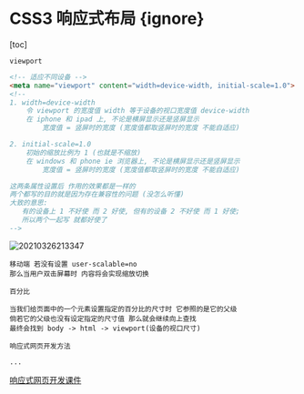 # CSS3 响应式布局 {ignore}

[toc]

`viewport`

```html
<!-- 适应不同设备 -->
<meta name="viewport" content="width=device-width, initial-scale=1.0">
<!--
1. width=device-width
    令 viewport 的宽度值 width 等于设备的视口宽度值 device-width
    在 iphone 和 ipad 上, 不论是横屏显示还是竖屏显示
        宽度值 = 竖屏时的宽度 (宽度值都取竖屏时的宽度 不能自适应)

2. initial-scale=1.0
    初始的缩放比例为 1 (也就是不缩放)
    在 windows 和 phone ie 浏览器上, 不论是横屏显示还是竖屏显示
        宽度值 = 竖屏时的宽度 (宽度值都取竖屏时的宽度 不能自适应)

这两条属性设置后 作用的效果都是一样的
两个都写的目的就是因为存在兼容性的问题 (没怎么听懂)
大致的意思:
   有的设备上 1 不好使 而 2 好使, 但有的设备 2 不好使 而 1 好使;
   所以两个一起写 就都好使了
-->
```

![20210326213347](https://cdn.jsdelivr.net/gh/123taojiale/dahuyou_picture@main/blogs/20210326213347.png)

```
移动端 若没有设置 user-scalable=no
那么当用户双击屏幕时 内容将会实现缩放切换
```

`百分比`

```
当我们给页面中的一个元素设置指定的百分比的尺寸时 它参照的是它的父级
倘若它的父级也没有设定指定的尺寸值 那么就会继续向上查找
最终会找到 body -> html -> viewport(设备的视口尺寸)
```

`响应式网页开发方法`

```
...
```

[响应式网页开发课件](../resources/CSS3所需资料/css3响应式资料/css3-lesson7-1.pptx)
